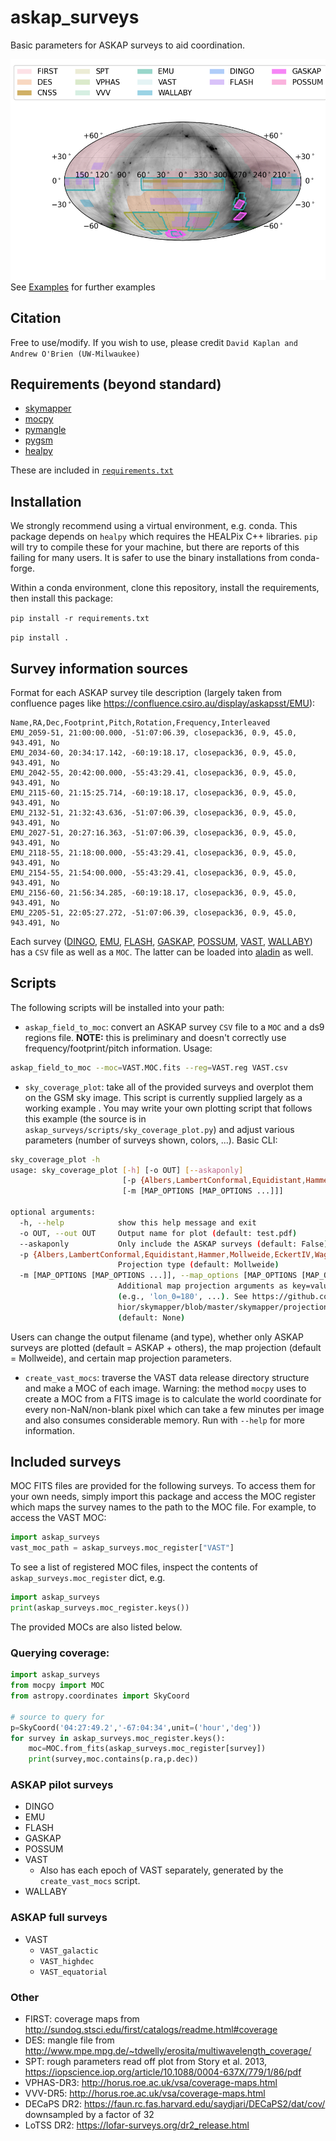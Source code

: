 # askap_surveys

Basic parameters for ASKAP surveys to aid coordination.

![Examples](examples/default.png)
See [Examples](examples/EXAMPLES.md) for further examples

## Citation

Free to use/modify.  If you wish to use, please credit `David Kaplan and Andrew O'Brien (UW-Milwaukee)`

## Requirements (beyond standard)

* [skymapper](https://github.com/pmelchior/skymapper)
* [mocpy](https://cds-astro.github.io/mocpy/)
* [pymangle](https://github.com/esheldon/pymangle)
* [pygsm](https://github.com/telegraphic/PyGSM)
* [healpy](https://healpy.readthedocs.io)

These are included in [`requirements.txt`](requirements.txt)

## Installation

We strongly recommend using a virtual environment, e.g. conda. This package depends on `healpy` which requires the HEALPix C++ libraries. `pip` will try to compile these for your machine, but there are reports of this failing for many users. It is safer to use the binary installations from conda-forge.

Within a conda environment, clone this repository, install the requirements, then install this package:

`pip install -r requirements.txt`

`pip install .`

## Survey information sources

Format for each ASKAP survey tile description (largely taken from confluence pages like <https://confluence.csiro.au/display/askapsst/EMU>):

```csv
Name,RA,Dec,Footprint,Pitch,Rotation,Frequency,Interleaved
EMU_2059-51, 21:00:00.000, -51:07:06.39, closepack36, 0.9, 45.0, 943.491, No
EMU_2034-60, 20:34:17.142, -60:19:18.17, closepack36, 0.9, 45.0, 943.491, No
EMU_2042-55, 20:42:00.000, -55:43:29.41, closepack36, 0.9, 45.0, 943.491, No
EMU_2115-60, 21:15:25.714, -60:19:18.17, closepack36, 0.9, 45.0, 943.491, No
EMU_2132-51, 21:32:43.636, -51:07:06.39, closepack36, 0.9, 45.0, 943.491, No
EMU_2027-51, 20:27:16.363, -51:07:06.39, closepack36, 0.9, 45.0, 943.491, No
EMU_2118-55, 21:18:00.000, -55:43:29.41, closepack36, 0.9, 45.0, 943.491, No
EMU_2154-55, 21:54:00.000, -55:43:29.41, closepack36, 0.9, 45.0, 943.491, No
EMU_2156-60, 21:56:34.285, -60:19:18.17, closepack36, 0.9, 45.0, 943.491, No
EMU_2205-51, 22:05:27.272, -51:07:06.39, closepack36, 0.9, 45.0, 943.491, No
```

Each survey ([DINGO](https://confluence.csiro.au/display/askapsst/DINGO), [EMU](https://confluence.csiro.au/display/askapsst/EMU), [FLASH](https://confluence.csiro.au/display/askapsst/FLASH), [GASKAP](https://confluence.csiro.au/display/askapsst/GASKAP), [POSSUM](https://confluence.csiro.au/display/askapsst/POSSUM), [VAST](https://confluence.csiro.au/display/askapsst/VAST), [WALLABY](https://confluence.csiro.au/display/askapsst/WALLABY)) has a `CSV` file as well as a `MOC`.  The latter can be loaded into [aladin](https://aladin.u-strasbg.fr) as well.

## Scripts

The following scripts will be installed into your path:

* `askap_field_to_moc`: convert an ASKAP survey `CSV` file to a `MOC` and a ds9 regions file. **NOTE:** this is preliminary and doesn't correctly use frequency/footprint/pitch information. Usage:

```sh
askap_field_to_moc --moc=VAST.MOC.fits --reg=VAST.reg VAST.csv
```

* `sky_coverage_plot`: take all of the provided surveys and overplot them on the GSM sky image. This script is currently supplied largely as a working example . You may write your own plotting script that follows this example (the source is in `askap_surveys/scripts/sky_coverage_plot.py`) and adjust various parameters (number of surveys shown, colors, ...). Basic CLI:

```sh
sky_coverage_plot -h
usage: sky_coverage_plot [-h] [-o OUT] [--askaponly]
                         [-p {Albers,LambertConformal,Equidistant,Hammer,Mollweide,EckertIV,WagnerI,WagnerIV,WagnerVII,McBrydeThomasFPQ,HyperElliptical,Tobler,EqualEarth}]
                         [-m [MAP_OPTIONS [MAP_OPTIONS ...]]]

optional arguments:
  -h, --help            show this help message and exit
  -o OUT, --out OUT     Output name for plot (default: test.pdf)
  --askaponly           Only include the ASKAP surveys (default: False)
  -p {Albers,LambertConformal,Equidistant,Hammer,Mollweide,EckertIV,WagnerI,WagnerIV,WagnerVII,McBrydeThomasFPQ,HyperElliptical,Tobler,EqualEarth}, --projection {Albers,LambertConformal,Equidistant,Hammer,Mollweide,EckertIV,WagnerI,WagnerIV,WagnerVII,McBrydeThomasFPQ,HyperElliptical,Tobler,EqualEarth}
                        Projection type (default: Mollweide)
  -m [MAP_OPTIONS [MAP_OPTIONS ...]], --map_options [MAP_OPTIONS [MAP_OPTIONS ...]]
                        Additional map projection arguments as key=value pairs
                        (e.g., 'lon_0=180', ...). See https://github.com/pmelc
                        hior/skymapper/blob/master/skymapper/projection.py
                        (default: None)
```

Users can change the output filename (and type), whether only ASKAP surveys are plotted (default = ASKAP + others), the map projection (default = Mollweide), and certain map projection parameters.

* `create_vast_mocs`: traverse the VAST data release directory structure and make a MOC of each image. Warning: the method `mocpy` uses to create a MOC from a FITS image is to calculate the world coordinate for every non-NaN/non-blank pixel which can take a few minutes per image and also consumes considerable memory. Run with `--help` for more information.

## Included surveys

MOC FITS files are provided for the following surveys. To access them for your own needs, simply import this package and access the MOC register which maps the survey names to the path to the MOC file. For example, to access the VAST MOC:

```python
import askap_surveys
vast_moc_path = askap_surveys.moc_register["VAST"]
```

To see a list of registered MOC files, inspect the contents of `askap_surveys.moc_register` dict, e.g.

```python
import askap_surveys
print(askap_surveys.moc_register.keys())
```

The provided MOCs are also listed below.

### Querying coverage:
```python
import askap_surveys
from mocpy import MOC
from astropy.coordinates import SkyCoord

# source to query for
p=SkyCoord('04:27:49.2','-67:04:34',unit=('hour','deg')) 
for survey in askap_surveys.moc_register.keys():
    moc=MOC.from_fits(askap_surveys.moc_register[survey])
    print(survey,moc.contains(p.ra,p.dec))
```


### ASKAP pilot surveys

* DINGO
* EMU
* FLASH
* GASKAP
* POSSUM
* VAST
  * Also has each epoch of VAST separately, generated by the `create_vast_mocs` script.
* WALLABY

### ASKAP full surveys

* VAST
  * `VAST_galactic`
  * `VAST_highdec`
  * `VAST_equatorial`

### Other

* FIRST: coverage maps from <http://sundog.stsci.edu/first/catalogs/readme.html#coverage>
* DES: mangle file from <http://www.mpe.mpg.de/~tdwelly/erosita/multiwavelength_coverage/>
* SPT: rough parameters read off plot from Story et al. 2013, <https://iopscience.iop.org/article/10.1088/0004-637X/779/1/86/pdf>
* VPHAS-DR3: <http://horus.roe.ac.uk/vsa/coverage-maps.html>
* VVV-DR5: <http://horus.roe.ac.uk/vsa/coverage-maps.html>
* DECaPS DR2: <https://faun.rc.fas.harvard.edu/saydjari/DECaPS2/dat/cov/> downsampled by a factor of 32
* LoTSS DR2: <https://lofar-surveys.org/dr2_release.html>
